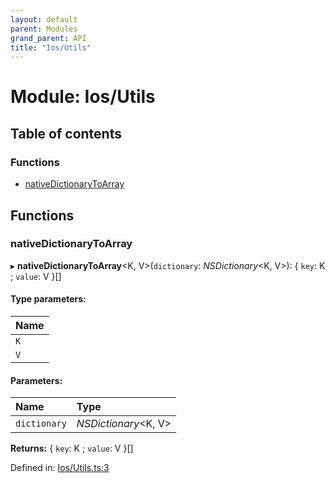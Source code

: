 ```yaml
---
layout: default
parent: Modules
grand_parent: API
title: "Ios/Utils"
---
```


# Module: Ios/Utils

## Table of contents

### Functions

- [nativeDictionaryToArray](ios_utils.md#nativedictionarytoarray)

## Functions

### nativeDictionaryToArray

▸ **nativeDictionaryToArray**<K, V\>(`dictionary`: *NSDictionary*<K, V\>): { `key`: K ; `value`: V  }[]

#### Type parameters:

Name |
:------ |
`K` |
`V` |

#### Parameters:

Name | Type |
:------ | :------ |
`dictionary` | *NSDictionary*<K, V\> |

**Returns:** { `key`: K ; `value`: V  }[]

Defined in: [Ios/Utils.ts:3](https://github.com/atabix/nativescript-plugins/blob/90ee9de/packages/nativescript-amazon-chime/support/Ios/Utils.ts#L3)

